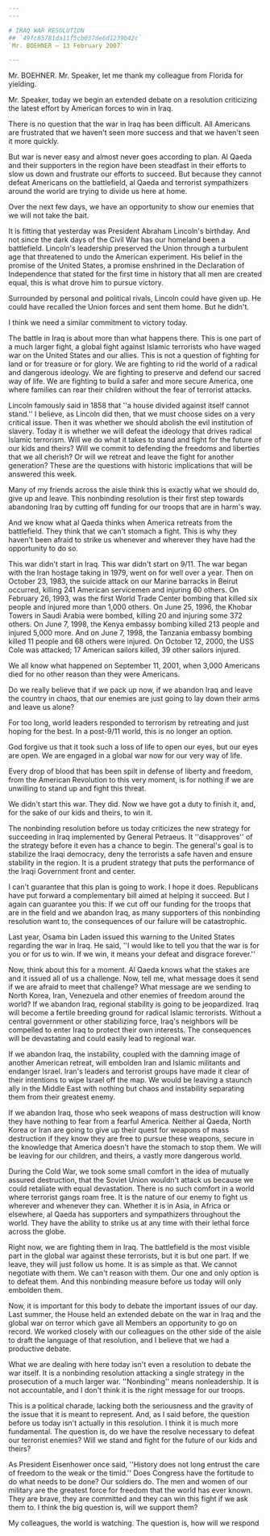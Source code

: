 ```yaml
---
---

# IRAQ WAR RESOLUTION
## `49fc85781da11f5cb037de6d1239b42c`
`Mr. BOEHNER — 13 February 2007`

---
```



Mr. BOEHNER. Mr. Speaker, let me thank my colleague from Florida for 
yielding.

Mr. Speaker, today we begin an extended debate on a resolution 
criticizing the latest effort by American forces to win in Iraq.

There is no question that the war in Iraq has been difficult. All 
Americans are frustrated that we haven't seen more success and that we 
haven't seen it more quickly.

But war is never easy and almost never goes according to plan. Al 
Qaeda and their supporters in the region have been steadfast in their 
efforts to slow us down and frustrate our efforts to succeed. But 
because they cannot defeat Americans on the battlefield, al Qaeda and 
terrorist sympathizers around the world are trying to divide us here at 
home.

Over the next few days, we have an opportunity to show our enemies 
that we will not take the bait.

It is fitting that yesterday was President Abraham Lincoln's 
birthday. And not since the dark days of the Civil War has our homeland 
been a battlefield. Lincoln's leadership preserved the Union through a 
turbulent age that threatened to undo the American experiment. His 
belief in the promise of the United States, a promise enshrined in the 
Declaration of Independence that stated for the first time in history 
that all men are created equal, this is what drove him to pursue 
victory.

Surrounded by personal and political rivals, Lincoln could have given 
up. He could have recalled the Union forces and sent them home. But he 
didn't.

I think we need a similar commitment to victory today.

The battle in Iraq is about more than what happens there. This is one 
part of a much larger fight, a global fight against Islamic terrorists 
who have waged war on the United States and our allies. This is not a 
question of fighting for land or for treasure or for glory. We are 
fighting to rid the world of a radical and dangerous ideology. We are 
fighting to preserve and defend our sacred way of life. We are fighting 
to build a safer and more secure America, one where families can rear 
their children without the fear of terrorist attacks.

Lincoln famously said in 1858 that ''a house divided against itself 
cannot stand.'' I believe, as Lincoln did then, that we must choose 
sides on a very critical issue. Then it was whether we should abolish 
the evil institution of slavery. Today it is whether we will defeat the 
ideology that drives radical Islamic terrorism. Will we do what it 
takes to stand and fight for the future of our kids and theirs? Will we 
commit to defending the freedoms and liberties that we all cherish? Or 
will we retreat and leave the fight for another generation? These are 
the questions with historic implications that will be answered this 
week.

Many of my friends across the aisle think this is exactly what we 
should do, give up and leave. This nonbinding resolution is their first 
step towards abandoning Iraq by cutting off funding for our troops that 
are in harm's way.

And we know what al Qaeda thinks when America retreats from the 
battlefield. They think that we can't stomach a fight. This is why they 
haven't been afraid to strike us whenever and wherever they have had 
the opportunity to do so.

This war didn't start in Iraq. This war didn't start on 9/11. The war 
began with the Iran hostage taking in 1979, went on for well over a 
year. Then on October 23, 1983, the suicide attack on our Marine 
barracks in Beirut occurred, killing 241 American servicemen and 
injuring 60 others. On February 26, 1993, was the first World Trade 
Center bombing that killed six people and injured more than 1,000 
others. On June 25, 1996, the Khobar Towers in Saudi Arabia were 
bombed, killing 20 and injuring some 372 others. On June 7, 1998, the 
Kenya embassy bombing killed 213 people and injured 5,000 more. And on 
June 7, 1998, the Tanzania embassy bombing killed 11 people and 68 
others were injured. On October 12, 2000, the USS Cole was attacked; 17 
American sailors killed, 39 other sailors injured.

We all know what happened on September 11, 2001, when 3,000 Americans 
died for no other reason than they were Americans.

Do we really believe that if we pack up now, if we abandon Iraq and 
leave the country in chaos, that our enemies are just going to lay down 
their arms and leave us alone?



For too long, world leaders responded to terrorism by retreating and 
just hoping for the best. In a post-9/11 world, this is no longer an 
option.

God forgive us that it took such a loss of life to open our eyes, but 
our eyes are open. We are engaged in a global war now for our very way 
of life.


Every drop of blood that has been spilt in defense of liberty and 
freedom, from the American Revolution to this very moment, is for 
nothing if we are unwilling to stand up and fight this threat.

We didn't start this war. They did. Now we have got a duty to finish 
it, and, for the sake of our kids and theirs, to win it.

The nonbinding resolution before us today criticizes the new strategy 
for succeeding in Iraq implemented by General Petraeus. It 
''disapproves'' of the strategy before it even has a chance to begin. 
The general's goal is to stabilize the Iraqi democracy, deny the 
terrorists a safe haven and ensure stability in the region. It is a 
prudent strategy that puts the performance of the Iraqi Government 
front and center.

I can't guarantee that this plan is going to work. I hope it does. 
Republicans have put forward a complementary bill aimed at helping it 
succeed. But I again can guarantee you this: If we cut off our funding 
for the troops that are in the field and we abandon Iraq, as many 
supporters of this nonbinding resolution want to, the consequences of 
our failure will be catastrophic.

Last year, Osama bin Laden issued this warning to the United States 
regarding the war in Iraq. He said, ''I would like to tell you that the 
war is for you or for us to win. If we win, it means your defeat and 
disgrace forever.''

Now, think about this for a moment. Al Qaeda knows what the stakes 
are and it issued all of us a challenge. Now, tell me, what message 
does it send if we are afraid to meet that challenge? What message are 
we sending to North Korea, Iran, Venezuela and other enemies of freedom 
around the world? If we abandon Iraq, regional stability is going to be 
jeopardized. Iraq will become a fertile breeding ground for radical 
Islamic terrorists. Without a central government or other stabilizing 
force, Iraq's neighbors will be compelled to enter Iraq to protect 
their own interests. The consequences will be devastating and could 
easily lead to regional war.

If we abandon Iraq, the instability, coupled with the damning image 
of another American retreat, will embolden Iran and Islamic militants 
and endanger Israel. Iran's leaders and terrorist groups have made it 
clear of their intentions to wipe Israel off the map. We would be 
leaving a staunch ally in the Middle East with nothing but chaos and 
instability separating them from their greatest enemy.

If we abandon Iraq, those who seek weapons of mass destruction will 
know they have nothing to fear from a fearful America. Neither al 
Qaeda, North Korea or Iran are going to give up their quest for weapons 
of mass destruction if they know they are free to pursue these weapons, 
secure in the knowledge that America doesn't have the stomach to stop 
them. We will be leaving for our children, and theirs, a vastly more 
dangerous world.

During the Cold War, we took some small comfort in the idea of 
mutually assured destruction, that the Soviet Union wouldn't attack us 
because we could retaliate with equal devastation. There is no such 
comfort in a world where terrorist gangs roam free. It is the nature of 
our enemy to fight us wherever and whenever they can. Whether it is in 
Asia, in Africa or elsewhere, al Qaeda has supporters and sympathizers 
throughout the world. They have the ability to strike us at any time 
with their lethal force across the globe.

Right now, we are fighting them in Iraq. The battlefield is the most 
visible part in the global war against these terrorists, but it is but 
one part. If we leave, they will just follow us home. It is as simple 
as that. We cannot negotiate with them. We can't reason with them. Our 
one and only option is to defeat them. And this nonbinding measure 
before us today will only embolden them.

Now, it is important for this body to debate the important issues of 
our day. Last summer, the House held an extended debate on the war in 
Iraq and the global war on terror which gave all Members an opportunity 
to go on record. We worked closely with our colleagues on the other 
side of the aisle to draft the language of that resolution, and I 
believe that we had a productive debate.

What we are dealing with here today isn't even a resolution to debate 
the war itself. It is a nonbinding resolution attacking a single 
strategy in the prosecution of a much larger war. ''Nonbinding'' means 
nonleadership. It is not accountable, and I don't think it is the right 
message for our troops.

This is a political charade, lacking both the seriousness and the 
gravity of the issue that it is meant to represent. And, as I said 
before, the question before us today isn't actually in this resolution. 
I think it is much more fundamental. The question is, do we have the 
resolve necessary to defeat our terrorist enemies? Will we stand and 
fight for the future of our kids and theirs?

As President Eisenhower once said, ''History does not long entrust 
the care of freedom to the weak or the timid.'' Does Congress have the 
fortitude to do what needs to be done? Our soldiers do. The men and 
women of our military are the greatest force for freedom that the world 
has ever known. They are brave, they are committed and they can win 
this fight if we ask them to. I think the big question is, will we 
support them?

My colleagues, the world is watching. The question is, how will we 
respond